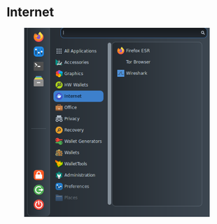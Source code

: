 # Internet

<figure><img src="../../.gitbook/assets/Internet.png" alt=""><figcaption></figcaption></figure>

